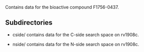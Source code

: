 Contains data for the bioactive compound F1756-0437.

## Subdirectories

- cside/ contains data for the C-side search space on rv1908c.

- nside/ contains data for the N-side search space on rv1908c.

